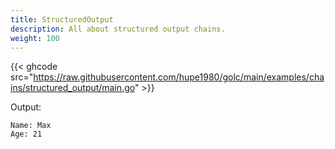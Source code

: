```yaml
---
title: StructuredOutput
description: All about structured output chains.
weight: 100
---
```


{{< ghcode src="https://raw.githubusercontent.com/hupe1980/golc/main/examples/chains/structured_output/main.go" >}}

Output:
```text
Name: Max
Age: 21
```